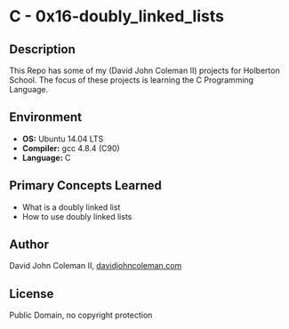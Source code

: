 # C - 0x16-doubly_linked_lists

## Description

This Repo has some of my (David John Coleman II) projects for Holberton School.
The focus of these projects is learning the C Programming Language.

## Environment

* __OS:__ Ubuntu 14.04 LTS
* __Compiler:__ gcc 4.8.4 (C90)
* __Language:__ C

## Primary Concepts Learned

* What is a doubly linked list
* How to use doubly linked lists

## Author

David John Coleman II, [davidjohncoleman.com](http://www.davidjohncoleman.com/)

## License

Public Domain, no copyright protection
